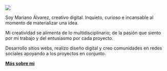 ![](https://avatars.githubusercontent.com/u/66380259?v=4)

Soy Mariano Álvarez, creativo digital.
Inquieto, curioso e incansable al momento de materializar una idea.

Mi creatividad se alimenta de lo multidisciplinario; de la pasión que siento por mi trabajo y del entusiasmo por cada proyecto.

Desarrollo sitios webs, realizo diseño digital y creo comunidades en redes sociales apoyando a los proyectos en conjunto.

<strong><a href="https://creativoma.com/sobre-mi/">Más sobre mi</a></strong>
